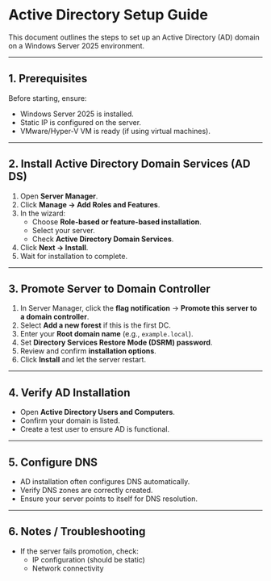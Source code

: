 # Active Directory Setup Guide

This document outlines the steps to set up an Active Directory (AD) domain on a Windows Server 2025 environment.

---

## 1. Prerequisites

Before starting, ensure:

- Windows Server 2025 is installed.
- Static IP is configured on the server.
- VMware/Hyper-V VM is ready (if using virtual machines).

---

## 2. Install Active Directory Domain Services (AD DS)

1. Open **Server Manager**.
2. Click **Manage → Add Roles and Features**.
3. In the wizard:
   - Choose **Role-based or feature-based installation**.
   - Select your server.
   - Check **Active Directory Domain Services**.
4. Click **Next → Install**.
5. Wait for installation to complete.

---

## 3. Promote Server to Domain Controller

1. In Server Manager, click the **flag notification** → **Promote this server to a domain controller**.
2. Select **Add a new forest** if this is the first DC.
3. Enter your **Root domain name** (e.g., `example.local`).
4. Set **Directory Services Restore Mode (DSRM) password**.
5. Review and confirm **installation options**.
6. Click **Install** and let the server restart.

---

## 4. Verify AD Installation

- Open **Active Directory Users and Computers**.
- Confirm your domain is listed.
- Create a test user to ensure AD is functional.

---

## 5. Configure DNS

- AD installation often configures DNS automatically.
- Verify DNS zones are correctly created.
- Ensure your server points to itself for DNS resolution.

---

## 6. Notes / Troubleshooting

- If the server fails promotion, check:
  - IP configuration (should be static)
  - Network connectivity
